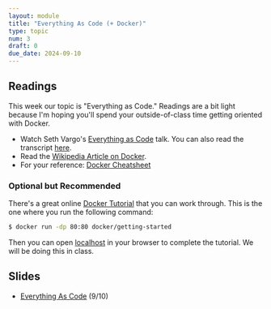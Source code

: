 ```yaml
---
layout: module
title: "Everything As Code (+ Docker)"
type: topic
num: 3
draft: 0
due_date: 2024-09-10
---
```


## Readings
This week our topic is "Everything as Code."  Readings are a bit light
because I'm hoping you'll spend your outside-of-class time getting
oriented with Docker.

* Watch Seth Vargo's <a href="https://youtu.be/HcmPi7-IVQo" target="_blank">Everything as Code</a> talk. You can also read the transcript <a href="https://www.hashicorp.com/resources/everything-as-code-the-future-of-ops-tools" target="_blank">here</a>.
* Read the <a href="https://en.wikipedia.org/wiki/Docker_(software)" target="_blank">Wikipedia Article on Docker</a>.
* For your reference: <a href="https://docs.docker.com/get-started/docker_cheatsheet.pdf" target="_blank">Docker Cheatsheet</a>

### Optional but Recommended
There's a great online [Docker Tutorial](https://www.docker.com/101-tutorial/) that you can work through. This is the one where you run the following command:

```bash
$ docker run -dp 80:80 docker/getting-started
```

Then you can open [localhost](http://localhost) in your browser to
complete the tutorial. We will be doing this in class.

## Slides
* <a href="https://docs.google.com/presentation/d/1DBnb_LjGQLmL4DEBMc0mOFfyUCsyyO6V/edit?usp=sharing&ouid=113376576186080604800&rtpof=true&sd=true" target="_blank">Everything As Code</a> (9/10)